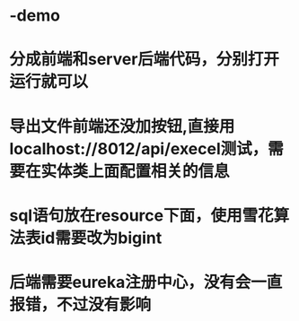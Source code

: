 # -demo
# 分成前端和server后端代码，分别打开运行就可以
# 导出文件前端还没加按钮,直接用localhost://8012/api/execel测试，需要在实体类上面配置相关的信息
# sql语句放在resource下面，使用雪花算法表id需要改为bigint
# 后端需要eureka注册中心，没有会一直报错，不过没有影响

